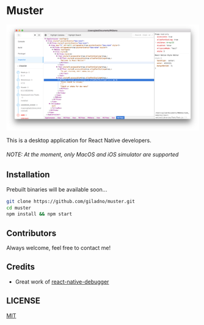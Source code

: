 # Muster

![screenshot](https://github.com/giladno/muster/blob/master/docs/assets/demo.png)

This is a desktop application for React Native developers.

###### NOTE: At the moment, only MacOS and iOS simulator are supported


## Installation

Prebuilt binaries will be available soon...


```bash
git clone https://github.com/giladno/muster.git
cd muster
npm install && npm start
```

## Contributors 
Always welcome, feel free to contact me!

## Credits

* Great work of [react-native-debugger](https://github.com/jhen0409/react-native-debugger)


## LICENSE

[MIT](LICENSE)
